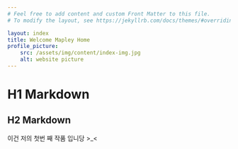 ```yaml
---
# Feel free to add content and custom Front Matter to this file.
# To modify the layout, see https://jekyllrb.com/docs/themes/#overriding-theme-defaults

layout: index
title: Welcome Mapley Home
profile_picture:
    src: /assets/img/content/index-img.jpg
    alt: website picture
---
```


# H1 Markdown
## H2 Markdown
이건 저의 첫번 째 작품 입니당 >_<
